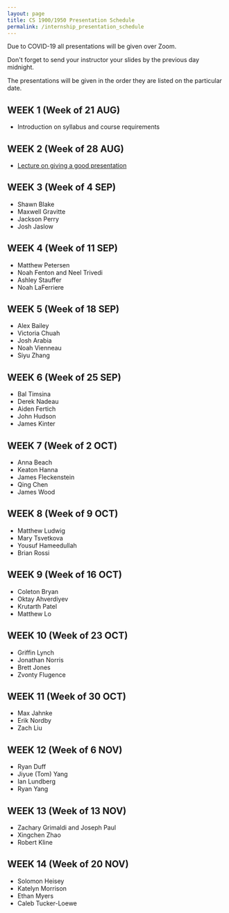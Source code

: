 ```yaml
---
layout: page
title: CS 1900/1950 Presentation Schedule
permalink: /internship_presentation_schedule
---
```


Due to COVID-19 all presentations will be given over Zoom.

Don't forget to send your instructor your slides by the previous day midnight.

The presentations will be given in the order they are listed on the particular date.

## WEEK 1 (Week of 21 AUG)

* Introduction on syllabus and course requirements
  
## WEEK 2 (Week of 28 AUG)

* [Lecture on giving a good presentation]({{site.baseurl}}/lectures/lecture-on-presentations-internship.pdf)

## WEEK 3 (Week of 4 SEP)
  
* Shawn Blake
* Maxwell Gravitte
* Jackson Perry
* Josh Jaslow

## WEEK 4 (Week of 11 SEP)

* Matthew Petersen
* Noah Fenton and Neel Trivedi
* Ashley Stauffer
* Noah LaFerriere

## WEEK 5 (Week of 18 SEP)

* Alex Bailey
* Victoria Chuah
* Josh Arabia
* Noah Vienneau
* Siyu Zhang

## WEEK 6 (Week of 25 SEP)

* Bal Timsina
* Derek Nadeau
* Aiden Fertich
* John Hudson
* James Kinter

## WEEK 7 (Week of 2 OCT)

* Anna Beach
* Keaton Hanna
* James Fleckenstein
* Qing Chen
* James Wood

## WEEK 8 (Week of 9 OCT)

* Matthew Ludwig
* Mary Tsvetkova
* Yousuf Hameedullah
* Brian Rossi

## WEEK 9 (Week of 16 OCT)

* Coleton Bryan
* Oktay Ahverdiyev
* Krutarth Patel
* Matthew Lo

## WEEK 10 (Week of 23 OCT)

* Griffin Lynch
* Jonathan Norris
* Brett Jones
* Zvonty Flugence

## WEEK 11 (Week of 30 OCT)

* Max Jahnke
* Erik Nordby
* Zach Liu

## WEEK 12 (Week of 6 NOV)

* Ryan Duff
* Jiyue (Tom) Yang
* Ian Lundberg
* Ryan Yang

## WEEK 13 (Week of 13 NOV)

* Zachary Grimaldi and Joseph Paul
* Xingchen Zhao
* Robert Kline

## WEEK 14 (Week of 20 NOV)

* Solomon Heisey
* Katelyn Morrison
* Ethan Myers
* Caleb Tucker-Loewe
